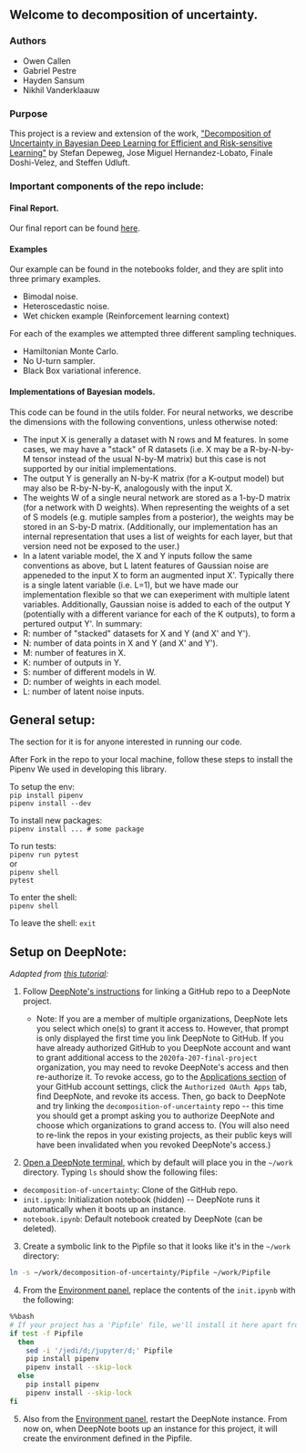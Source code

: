 ## Welcome to decomposition of uncertainty.

### Authors
- Owen Callen
- Gabriel Pestre
- Hayden Sansum
- Nikhil Vanderklaauw

### Purpose 

This project is a review and extension of the work, ["Decomposition of Uncertainty in Bayesian Deep Learning
for Efficient and Risk-sensitive Learning"](http://proceedings.mlr.press/v80/depeweg18a/depeweg18a.pdf) by Stefan Depeweg, Jose Miguel Hernandez-Lobato,
Finale Doshi-Velez, and Steffen Udluft.

### Important components of the repo include: 

#### Final Report.
Our final report can be found [here](https://github.com/2020fa-207-final-project/decomposition-of-uncertainty/blob/master/decomposition_of_uncertainty_report.ipynb).

#### Examples
Our example can be found in the notebooks folder, and they are split into three primary examples.
- Bimodal noise.
- Heteroscedastic noise.
- Wet chicken example (Reinforcement learning context)

For each of the examples we attempted three different sampling techniques.
- Hamiltonian Monte Carlo. 
- No U-turn sampler. 
- Black Box variational inference.


#### Implementations of Bayesian models.
This code can be found in the utils folder.
For neural networks, we describe the dimensions
with the following conventions, unless otherwise noted:
- The input X is generally a dataset with N rows and M features.
  In some cases, we may have a "stack" of R datasets
  (i.e. X may be a R-by-N-by-M tensor instead of the usual N-by-M matrix)
  but this case is not supported by our initial implementations.
- The output Y is generally an N-by-K matrix (for a K-output model)
  but may also be R-by-N-by-K, analogously with the input X.
- The weights W of a single neural network are stored
  as a 1-by-D matrix (for a network with D weights).
  When representing the weights of a set of S models
  (e.g. mutiple samples from a posterior), the weights
  may be stored in an S-by-D matrix. (Additionally,
  our implementation has an internal representation
  that uses a list of weights for each layer, but
  that version need not be exposed to the user.)
- In a latent variable model, the X and Y inputs follow the same
  conventions as above, but L latent features of Gaussian noise
  are appeneded to the input X to form an augmented input X'.
  Typically there is a single latent variable (i.e. L=1),
  but we have made our implementation flexible so that we can
  exeperiment with multiple latent variables.
  Additionally, Gaussian noise is added to each of the output Y
  (potentially with a different variance for each of the K outputs),
  to form a pertured output Y'.
In summary:
- R: number of "stacked" datasets for X and Y (and X' and Y').
- N: number of data points in X and Y (and X' and Y').
- M: number of features in X.
- K: number of outputs in Y.
- S: number of different models in W.
- D: number of weights in each model.
- L: number of latent noise inputs.

## General setup:

The section for it is for anyone interested in running our code.

After Fork in the repo to your local machine, follow these steps to install the Pipenv We used in developing this library.

To setup the env:  
`pip install pipenv`  
`pipenv install --dev`

To install new packages:  
`pipenv install ... # some package`

To run tests:  
`pipenv run pytest`  
or  
`pipenv shell`  
`pytest`  

To enter the shell:  
`pipenv shell`  

To leave the shell:
`exit`  

## Setup on DeepNote:

_Adapted from [this tutorial](https://github.com/sportsdatasolutions/python_project_template#dependencies):_

1. Follow [DeepNote's instructions](https://docs.deepnote.com/integrations/github) for linking a GitHub repo to a DeepNote project.
    - Note: If you are a member of multiple organizations, DeepNote lets you select which one(s) to grant it access to. However, that prompt is only displayed the first time you link DeepNote to GitHub. If you have already authorized GitHub to you DeepNote account and want to grant additional access to the `2020fa-207-final-project` organization, you may need to revoke DeepNote's access and then re-authorize it. To revoke access, go to the [Applications section](https://github.com/settings/applications) of your GitHub account settings, click the `Authorized OAuth Apps` tab, find DeepNote, and revoke its access. Then, go back to DeepNote and try linking the `decomposition-of-uncertainty` repo -- this time you should get a prompt asking you to authorize DeepNote and choose which organizations to grand access to. (You will also need to re-link the repos in your existing projects, as their public keys will have been invalidated when you revoked DeepNote's access.)

2. [Open a DeepNote terminal](https://docs.deepnote.com/features/terminal), which by default will place you in the `~/work` directory. Typing `ls` should show the following files:
- `decomposition-of-uncertainty`: Clone of the GitHub repo.
- `init.ipynb`: Initialization notebook (hidden) -- DeepNote runs it automatically when it boots up an instance.
- `notebook.ipynb`: Default notebook created by DeepNote (can be deleted).

3. Create a symbolic link to the Pipfile so that it looks like it's in the `~/work` directory:
```bash
ln -s ~/work/decomposition-of-uncertainty/Pipfile ~/work/Pipfile
```

4. From the [Environment panel](https://docs.deepnote.com/environment/selecting-hardware), replace the contents of the `init.ipynb` with the following:

```bash
%%bash
# If your project has a 'Pipfile' file, we'll install it here apart from blacklisted packages that interfere with Deepnote (see above).
if test -f Pipfile
  then
    sed -i '/jedi/d;/jupyter/d;' Pipfile
    pip install pipenv
    pipenv install --skip-lock
  else
    pip install pipenv
    pipenv install --skip-lock
fi
```

5. Also from the [Environment panel](https://docs.deepnote.com/environment/selecting-hardware), restart the DeepNote instance. From now on, when DeepNote boots up an instance for this project, it will create the environment defined in the Pipfile.
